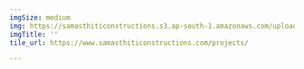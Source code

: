 ```yaml
---
imgSize: medium
img: https://samasthiticonstructions.s3.ap-south-1.amazonaws.com/uploads/DINNING.jpg
imgTitle: ''
tile_url: https://www.samasthiticonstructions.com/projects/

---
```

